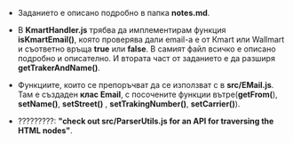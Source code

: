 * Заданието е описано подробно в папка __notes.md__.

* В __KmartHandler.js__ трябва да имплементирам функция __isKmartEmail()__, която проверява дали email-a е от Кmart или Wallmart и съответно връща __true__ или __false__. В самият файл всичко е описано подробно и описателно. И втората част от заданието е да разширя __getTrakerAndName()__.

* Функциите, които се препоръчват да се използват с в __src/EMail.js__. Там е създаден __клас Email__, с посочените функции вътре(__getFrom(__), __setName()__, __setStreet()__ , __setTrakingNumber()__, __setCarrier()__).


* ?????????: __"check out src/ParserUtils.js for an API for traversing the HTML nodes"__.
